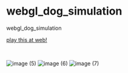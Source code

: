 # webgl_dog_simulation
webgl_dog_simulation

[play this at web!](https://2024-webgl-dog-simulation.github.io/webgl_dog_simulation/)

<br/>

![image (5)](https://github.com/user-attachments/assets/965e9b7a-921d-4e23-bbab-6f6772c90ef4)
![image (6)](https://github.com/user-attachments/assets/972819b4-1d6e-4683-aee7-f8a8caaa787b)
![image (7)](https://github.com/user-attachments/assets/b8b51676-3f64-4fdf-965e-e8c22e54e515)
